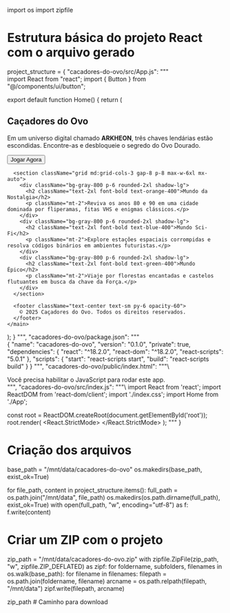 import os
import zipfile

# Estrutura básica do projeto React com o arquivo gerado
project_structure = {
    "cacadores-do-ovo/src/App.js": """\
import React from "react";
import { Button } from "@/components/ui/button";

export default function Home() {
  return (
    <main className="min-h-screen bg-gradient-to-b from-gray-900 to-black text-white font-sans">
      <section className="text-center py-16 px-4">
        <h1 className="text-5xl font-bold mb-4">Caçadores do Ovo</h1>
        <p className="text-xl max-w-2xl mx-auto">
          Em um universo digital chamado <strong>ARKHEON</strong>, três chaves lendárias estão escondidas.
          Encontre-as e desbloqueie o segredo do <span className="text-yellow-400 font-semibold">Ovo Dourado</span>.
        </p>
        <Button className="mt-6 text-lg px-6 py-3 rounded-2xl bg-yellow-500 hover:bg-yellow-400 transition">
          Jogar Agora
        </Button>
      </section>

      <section className="grid md:grid-cols-3 gap-8 p-8 max-w-6xl mx-auto">
        <div className="bg-gray-800 p-6 rounded-2xl shadow-lg">
          <h2 className="text-2xl font-bold text-orange-400">Mundo da Nostalgia</h2>
          <p className="mt-2">Reviva os anos 80 e 90 em uma cidade dominada por fliperamas, fitas VHS e enigmas clássicos.</p>
        </div>
        <div className="bg-gray-800 p-6 rounded-2xl shadow-lg">
          <h2 className="text-2xl font-bold text-blue-400">Mundo Sci-Fi</h2>
          <p className="mt-2">Explore estações espaciais corrompidas e resolva códigos binários em ambientes futuristas.</p>
        </div>
        <div className="bg-gray-800 p-6 rounded-2xl shadow-lg">
          <h2 className="text-2xl font-bold text-green-400">Mundo Épico</h2>
          <p className="mt-2">Viaje por florestas encantadas e castelos flutuantes em busca da chave da Força.</p>
        </div>
      </section>

      <footer className="text-center text-sm py-6 opacity-60">
        © 2025 Caçadores do Ovo. Todos os direitos reservados.
      </footer>
    </main>
  );
}
""",
    "cacadores-do-ovo/package.json": """\
{
  "name": "cacadores-do-ovo",
  "version": "0.1.0",
  "private": true,
  "dependencies": {
    "react": "^18.2.0",
    "react-dom": "^18.2.0",
    "react-scripts": "5.0.1"
  },
  "scripts": {
    "start": "react-scripts start",
    "build": "react-scripts build"
  }
}
""",
    "cacadores-do-ovo/public/index.html": """\
<!DOCTYPE html>
<html lang="pt-BR">
  <head>
    <meta charset="utf-8" />
    <link rel="icon" href="%PUBLIC_URL%/favicon.ico" />
    <meta name="viewport" content="width=device-width, initial-scale=1" />
    <title>Caçadores do Ovo</title>
  </head>
  <body>
    <noscript>Você precisa habilitar o JavaScript para rodar este app.</noscript>
    <div id="root"></div>
  </body>
</html>
""",
    "cacadores-do-ovo/src/index.js": """\
import React from 'react';
import ReactDOM from 'react-dom/client';
import './index.css';
import Home from './App';

const root = ReactDOM.createRoot(document.getElementById('root'));
root.render(
  <React.StrictMode>
    <Home />
  </React.StrictMode>
);
"""
}

# Criação dos arquivos
base_path = "/mnt/data/cacadores-do-ovo"
os.makedirs(base_path, exist_ok=True)

for file_path, content in project_structure.items():
    full_path = os.path.join("/mnt/data", file_path)
    os.makedirs(os.path.dirname(full_path), exist_ok=True)
    with open(full_path, "w", encoding="utf-8") as f:
        f.write(content)

# Criar um ZIP com o projeto
zip_path = "/mnt/data/cacadores-do-ovo.zip"
with zipfile.ZipFile(zip_path, "w", zipfile.ZIP_DEFLATED) as zipf:
    for foldername, subfolders, filenames in os.walk(base_path):
        for filename in filenames:
            filepath = os.path.join(foldername, filename)
            arcname = os.path.relpath(filepath, "/mnt/data")
            zipf.write(filepath, arcname)

zip_path  # Caminho para download
